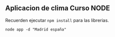 ## Aplicacion de clima Curso NODE

Recuerden ejecutar ```npm install``` para las librerias.

```node app -d "Madrid españa"```